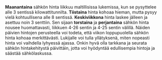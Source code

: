 **Maanantaina** sähkön hinta liikkuu maltillisissa lukemissa, kun se pysyttelee alle 3 sentissä kilowattitunnilta. **Tiistaina** hinta kohoaa hieman, mutta pysyy vielä kohtuullisena alle 8 sentissä. **Keskiviikkona** hinta laskee jälleen ja asettuu noin 3 senttiin. Sen sijaan **torstaina** ja **perjantaina** sähkön hinta nousee huomattavasti, liikkuen 4-26 sentin ja 4-25 sentin välillä. Näiden päivien hintojen perusteella voi todeta, että viikon loppupuolella sähkön hinta kohoaa merkittävästi. Lukijalle voi tulla yllätyksenä, miten nopeasti hinta voi vaihdella lyhyessä ajassa. Onkin hyvä olla tarkkana ja seurata sähkön hintakehitystä päivittäin, jotta voi hyödyntää edullisempia hintoja ja säästää sähkölaskussa.